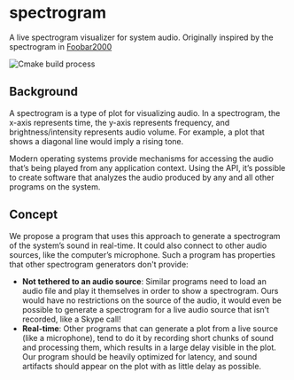 # spectrogram

A live spectrogram visualizer for system audio.
Originally inspired by the spectrogram in [Foobar2000](https://www.foobar2000.org/)

![Cmake build process](https://github.com/JacksonCampolattaro/spectrogram/workflows/Cmake%20build%20process/badge.svg)

## Background

A spectrogram is a type of plot for visualizing audio. 
In a spectrogram, 
the x-axis represents time, 
the y-axis represents frequency, 
and brightness/intensity represents audio volume. 
For example, a plot that shows a diagonal line would imply a rising tone. 

Modern operating systems provide mechanisms for accessing the audio that’s being played from any application context. 
Using the API, it’s possible to create software that analyzes the audio 
produced by any and all other programs on the system. 

## Concept

We propose a program that uses this approach to generate a spectrogram of the system’s sound in real-time. 
It could also connect to other audio sources, like the computer’s microphone. 
Such a program has properties that other spectrogram generators don't provide:
- **Not tethered to an audio source**: 
  Similar programs need to load an audio file and play it themselves in order to show a spectrogram. 
  Ours would have no restrictions on the source of the audio, 
  it would even be possible to generate a spectrogram for a live audio source that isn’t recorded, like a Skype call!
- **Real-time**: 
  Other programs that can generate a plot from a live source (like a microphone), 
  tend to do it by recording short chunks of sound and processing them, 
  which results in a large delay visible in the plot. 
  Our program should be heavily optimized for latency, 
  and sound artifacts should appear on the plot with as little delay as possible.
